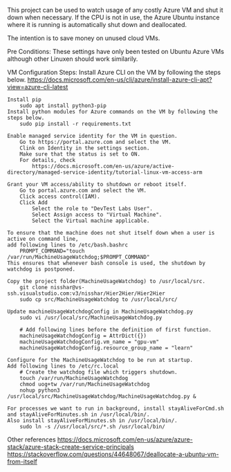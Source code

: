 This project can be used to watch usage of any costly Azure VM and shut it down when necessary.
If the CPU is not in use, the Azure Ubuntu instance where it is running is automatically shut down
and deallocated.

The intention is to save money  on unused cloud VMs.

Pre Conditions:
    These settings have only been tested on Ubuntu Azure VMs although other Linuxen
    should work similarily.

VM Configuration Steps:
    Install Azure CLI on the VM by following the steps below.
        https://docs.microsoft.com/en-us/cli/azure/install-azure-cli-apt?view=azure-cli-latest

    Install pip
        sudo apt install python3-pip
    Install python modules for Azure commands on the VM by following the steps below.
        sudo pip install -r requirements.txt

    Enable managed service identity for the VM in question.
        Go to https://portal.azure.com and select the VM.
        Clink on Identity in the settings section.
        Make sure that the status is set to ON.
        For details, check 
            https://docs.microsoft.com/en-us/azure/active-directory/managed-service-identity/tutorial-linux-vm-access-arm

    Grant your VM access/ability to shutdown or reboot itself.
        Go to portal.azure.com and select the VM.
        Click access control(IAM).
        Click Add
            Select the role to "DevTest Labs User".
            Select Assign access to "Virtual Machine".
            Select the Virtual machine applicable.

    To ensure that the machine does not shut itself down when a user is active on command line,
    add following lines to /etc/bash.bashrc
        PROMPT_COMMAND="touch /var/run/MachineUsageWatchdog;$PROMPT_COMMAND"
    This ensures that whenever bash console is used, the shutdown by watchdog is postponed.

    Copy the project folder(MachineUsageWatchdog) to /usr/local/src.
        git clone nisshar@vs-ssh.visualstudio.com:v3/nisshar/Hier2Hier/Hier2Hier
        sudo cp src/MachineUsageWatchdog to /usr/local/src/

    Update machineUsageWatchdogConfig in MachineUsageWatchdog.py
        sudo vi /usr/local/src/MachineUsageWatchdog.py

        # Add following lines before the definition of first function.
        machineUsageWatchdogConfig = AttrDict({})
        machineUsageWatchdogConfig.vm_name = "gpu-vm"
        machineUsageWatchdogConfig.resource_group_name = "learn"

    Configure for the MachineUsageWatchdog to be run at startup.
    Add following lines to /etc/rc.local
        # Create the watchdog file which triggers shutdown.
        touch /var/run/MachineUsageWatchdog
        chmod uog+tw /var/run/MachineUsageWatchdog
        nohup python3 /usr/local/src/MachineUsageWatchdog/MachineUsageWatchdog.py &

    For processes we want to run in background, install stayAliveForCmd.sh and stayAliveForMinutes.sh in /usr/local/bin/.
    Also install stayAliveForMinutes.sh in /usr/local/bin/.
        sudo ln -s //usr/local/src/*.sh /usr/local/bin/

Other references
    https://docs.microsoft.com/en-us/azure/azure-stack/azure-stack-create-service-principals
    https://stackoverflow.com/questions/44648067/deallocate-a-ubuntu-vm-from-itself

